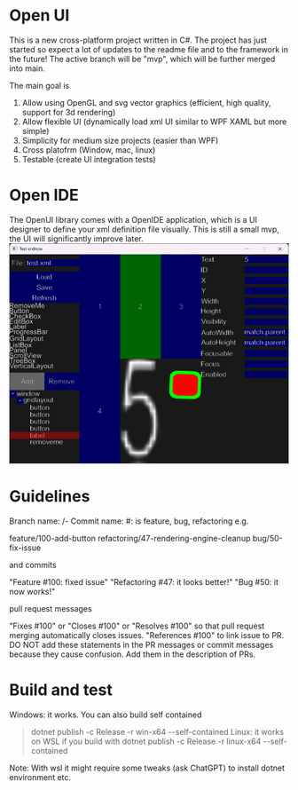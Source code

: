 # Open UI
This is a new cross-platform project written in C#.
The project has just started so expect a lot of updates to the readme file and to the framework in the future!
The active branch will be "mvp", which will be further merged into main.

The main goal is
1. Allow using OpenGL and svg vector graphics (efficient, high quality, support for 3d rendering)
2. Allow flexible UI (dynamically load xml UI similar to WPF XAML but more simple)
3. Simplicity for medium size projects (easier than WPF)
4. Cross platofrm (Window, mac, linux)
5. Testable (create UI integration tests)

# Open IDE
The OpenUI library comes with a OpenIDE application, which is a UI designer to define your xml definition file visually.
This is still a small mvp, the UI will significantly improve later.
![OpenIDE](Demo.png)

# Guidelines
Branch name: <type>/<issue number>-<description>
Commit name: <type> #<issue number>: <message>
<type> is feature, bug, refactoring
e.g.

feature/100-add-button
refactoring/47-rendering-engine-cleanup
bug/50-fix-issue

and commits

"Feature #100: fixed issue"
"Refactoring #47: it looks better!"
"Bug #50: it now works!"

pull request messages

"Fixes #100" or "Closes #100" or "Resolves #100" so that pull request merging automatically closes issues.
"References #100" to link issue to PR.
DO NOT add these statements in the PR messages or commit messages because they cause confusion. Add them in the description of PRs.

# Build and test
Windows: it works. You can also build self contained
> dotnet publish -c Release -r win-x64 --self-contained
Linux: it works on WSL if you build with
> dotnet publish -c Release -r linux-x64 --self-contained

Note: With wsl it might require some tweaks (ask ChatGPT) to install dotnet environment etc.